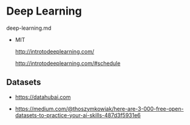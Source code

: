 # Deep Learning

deep-learning.md

*   MIT

    http://introtodeeplearning.com/

    http://introtodeeplearning.com/#schedule



## Datasets

*   https://datahubai.com

*   https://medium.com/@thoszymkowiak/here-are-3-000-free-open-datasets-to-practice-your-ai-skills-487d3f5931e6
